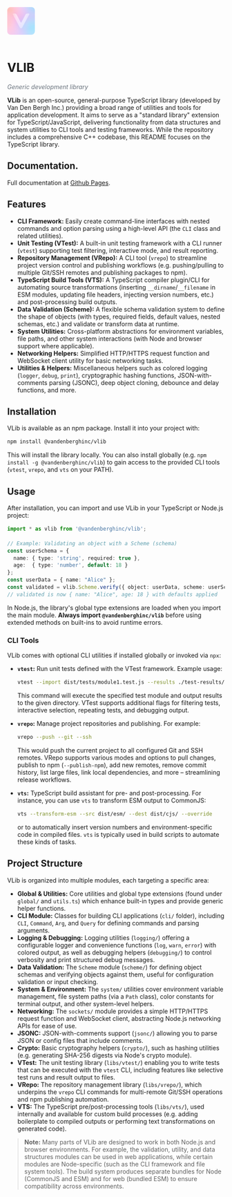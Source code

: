 <!-- <h1 style="display:inline-flex;align-items:flex-start;margin:0;gap:8px;"> -->
  <a href="https://github.com/vandenberghinc/vlib">
    <img
      src="https://raw.githubusercontent.com/vandenberghinc/vlib/master/dev/media/icon-v4/icon.512.png"
      width="64" height="64"
      alt="VLib logo"
      style="border-radius:8px;">
  </a>
<!-- </h1> -->
<br><br>

# VLIB
<p><em style="color:#6a737d;">Generic development library</em></p>



**VLib** is an open-source, general-purpose TypeScript library (developed by Van Den Bergh Inc.) providing a broad range of utilities and tools for application development. It aims to serve as a "standard library" extension for TypeScript/JavaScript, delivering functionality from data structures and system utilities to CLI tools and testing frameworks. While the repository includes a comprehensive C++ codebase, this README focuses on the TypeScript library.

## Documentation.
Full documentation at [Github Pages](https://vandenberghinc.github.io/vlib).

## Features

- **CLI Framework:** Easily create command-line interfaces with nested commands and option parsing using a high-level API (the `CLI` class and related utilities).
- **Unit Testing (VTest):** A built-in unit testing framework with a CLI runner (`vtest`) supporting test filtering, interactive mode, and result reporting.
- **Repository Management (VRepo):** A CLI tool (`vrepo`) to streamline project version control and publishing workflows (e.g. pushing/pulling to multiple Git/SSH remotes and publishing packages to npm).
- **TypeScript Build Tools (VTS):** A TypeScript compiler plugin/CLI for automating source transformations (inserting `__dirname`/`__filename` in ESM modules, updating file headers, injecting version numbers, etc.) and post-processing build outputs.
- **Data Validation (Scheme):** A flexible schema validation system to define the shape of objects (with types, required fields, default values, nested schemas, etc.) and validate or transform data at runtime.
- **System Utilities:** Cross-platform abstractions for environment variables, file paths, and other system interactions (with Node and browser support where applicable).
- **Networking Helpers:** Simplified HTTP/HTTPS request function and WebSocket client utility for basic networking tasks.
- **Utilities & Helpers:** Miscellaneous helpers such as colored logging (`logger`, `debug`, `print`), cryptographic hashing functions, JSON-with-comments parsing (JSONC), deep object cloning, debounce and delay functions, and more.

## Installation

VLib is available as an npm package. Install it into your project with:

```bash
npm install @vandenberghinc/vlib
```

This will install the library locally. You can also install globally (e.g. `npm install -g @vandenberghinc/vlib`) to gain access to the provided CLI tools (`vtest`, `vrepo`, and `vts` on your PATH).

## Usage

After installation, you can import and use VLib in your TypeScript or Node.js project:

```ts
import * as vlib from '@vandenberghinc/vlib';

// Example: Validating an object with a Scheme (schema)
const userSchema = {
  name: { type: 'string', required: true },
  age:  { type: 'number', default: 18 }
};
const userData = { name: "Alice" };
const validated = vlib.Scheme.verify({ object: userData, scheme: userSchema });
// validated is now { name: "Alice", age: 18 } with defaults applied
```

In Node.js, the library's global type extensions are loaded when you import the main module. **Always import `@vandenberghinc/vlib`** before using extended methods on built-ins to avoid runtime errors.

### CLI Tools

VLib comes with optional CLI utilities if installed globally or invoked via `npx`:

- **`vtest`:** Run unit tests defined with the VTest framework. Example usage:
  ```bash
  vtest --import dist/tests/module1.test.js --results ./test-results/
  ```
  This command will execute the specified test module and output results to the given directory. VTest supports additional flags for filtering tests, interactive selection, repeating tests, and debugging output.

- **`vrepo`:** Manage project repositories and publishing. For example:
  ```bash
  vrepo --push --git --ssh
  ```
  This would push the current project to all configured Git and SSH remotes. VRepo supports various modes and options to pull changes, publish to npm (`--publish-npm`), add new remotes, remove commit history, list large files, link local dependencies, and more – streamlining release workflows.

- **`vts`:** TypeScript build assistant for pre- and post-processing. For instance, you can use `vts` to transform ESM output to CommonJS:
  ```bash
  vts --transform-esm --src dist/esm/ --dest dist/cjs/ --override
  ```
  or to automatically insert version numbers and environment-specific code in compiled files. `vts` is typically used in build scripts to automate these kinds of tasks.

## Project Structure

VLib is organized into multiple modules, each targeting a specific area:

- **Global & Utilities:** Core utilities and global type extensions (found under `global/` and `utils.ts`) which enhance built-in types and provide generic helper functions.
- **CLI Module:** Classes for building CLI applications (`cli/` folder), including `CLI`, `Command`, `Arg`, and `Query` for defining commands and parsing arguments.
- **Logging & Debugging:** Logging utilities (`logging/`) offering a configurable logger and convenience functions (`log`, `warn`, `error`) with colored output, as well as debugging helpers (`debugging/`) to control verbosity and print structured debug messages.
- **Data Validation:** The `Scheme` module (`scheme/`) for defining object schemas and verifying objects against them, useful for configuration validation or input checking.
- **System & Environment:** The `system/` utilities cover environment variable management, file system paths (via a `Path` class), color constants for terminal output, and other system-level helpers.
- **Networking:** The `sockets/` module provides a simple HTTP/HTTPS request function and WebSocket client, abstracting Node.js networking APIs for ease of use.
- **JSONC:** JSON-with-comments support (`jsonc/`) allowing you to parse JSON or config files that include comments.
- **Crypto:** Basic cryptography helpers (`crypto/`), such as hashing utilities (e.g. generating SHA-256 digests via Node's crypto module).
- **VTest:** The unit testing library (`libs/vtest/`) enabling you to write tests that can be executed with the `vtest` CLI, including features like selective test runs and result output to files.
- **VRepo:** The repository management library (`libs/vrepo/`), which underpins the `vrepo` CLI commands for multi-remote Git/SSH operations and npm publishing automation.
- **VTS:** The TypeScript pre/post-processing tools (`libs/vts/`), used internally and available for custom build processes (e.g. adding boilerplate to compiled outputs or performing text transformations on generated code).

> **Note:** Many parts of VLib are designed to work in both Node.js and browser environments. For example, the validation, utility, and data structures modules can be used in web applications, while certain modules are Node-specific (such as the CLI framework and file system tools). The build system produces separate bundles for Node (CommonJS and ESM) and for web (bundled ESM) to ensure compatibility across environments.


